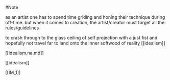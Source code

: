 #Note

as an artist one has to spend time griding and honing their technique during off-time.
but when it comes to creation, the artist/creator must forget all the rules/guidelines

to crash through to the glass ceiling of self projection with a just fist and hopefully not travel far to land onto the inner softwood of reality
[[idealism]]

[[idealism.na.md]]

[[idealism]]

[[IM_1]]
